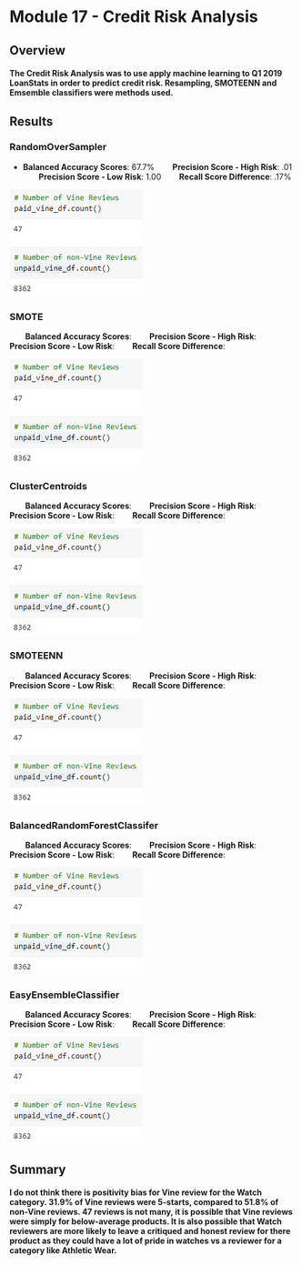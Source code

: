# Module 17 - Credit Risk Analysis

## Overview 

#### The Credit Risk Analysis was to use apply machine learning to Q1 2019 LoanStats in order to predict credit risk. Resampling, SMOTEENN and Emsemble classifiers were methods used. 


## Results
### RandomOverSampler
 * **Balanced Accuracy Scores**: 67.7%
&nbsp;&nbsp;&nbsp;&nbsp;&nbsp;&nbsp; **Precision Score - High Risk**: .01
&nbsp;&nbsp;&nbsp;&nbsp;&nbsp;&nbsp; **Precision Score - Low Risk**: 1.00
&nbsp;&nbsp;&nbsp;&nbsp;&nbsp;&nbsp; **Recall Score Difference**: .17%

![stacked_launch_outcomes](https://github.com/charlieburd/amazon_vine_analysis/blob/main/Resources/image%20(28).png)

### SMOTE
&nbsp;&nbsp;&nbsp;&nbsp;&nbsp;&nbsp; **Balanced Accuracy Scores**: 
&nbsp;&nbsp;&nbsp;&nbsp;&nbsp;&nbsp; **Precision Score - High Risk**: 
&nbsp;&nbsp;&nbsp;&nbsp;&nbsp;&nbsp; **Precision Score - Low Risk**: 
&nbsp;&nbsp;&nbsp;&nbsp;&nbsp;&nbsp; **Recall Score Difference**:

![stacked_launch_outcomes](https://github.com/charlieburd/amazon_vine_analysis/blob/main/Resources/image%20(28).png)

### ClusterCentroids
&nbsp;&nbsp;&nbsp;&nbsp;&nbsp;&nbsp; **Balanced Accuracy Scores**: 
&nbsp;&nbsp;&nbsp;&nbsp;&nbsp;&nbsp; **Precision Score - High Risk**: 
&nbsp;&nbsp;&nbsp;&nbsp;&nbsp;&nbsp; **Precision Score - Low Risk**: 
&nbsp;&nbsp;&nbsp;&nbsp;&nbsp;&nbsp; **Recall Score Difference**:

![stacked_launch_outcomes](https://github.com/charlieburd/amazon_vine_analysis/blob/main/Resources/image%20(28).png)

### SMOTEENN
&nbsp;&nbsp;&nbsp;&nbsp;&nbsp;&nbsp; **Balanced Accuracy Scores**: 
&nbsp;&nbsp;&nbsp;&nbsp;&nbsp;&nbsp; **Precision Score - High Risk**: 
&nbsp;&nbsp;&nbsp;&nbsp;&nbsp;&nbsp; **Precision Score - Low Risk**: 
&nbsp;&nbsp;&nbsp;&nbsp;&nbsp;&nbsp; **Recall Score Difference**:

![stacked_launch_outcomes](https://github.com/charlieburd/amazon_vine_analysis/blob/main/Resources/image%20(28).png)

### BalancedRandomForestClassifer
&nbsp;&nbsp;&nbsp;&nbsp;&nbsp;&nbsp; **Balanced Accuracy Scores**: 
&nbsp;&nbsp;&nbsp;&nbsp;&nbsp;&nbsp; **Precision Score - High Risk**: 
&nbsp;&nbsp;&nbsp;&nbsp;&nbsp;&nbsp; **Precision Score - Low Risk**: 
&nbsp;&nbsp;&nbsp;&nbsp;&nbsp;&nbsp; **Recall Score Difference**:

![stacked_launch_outcomes](https://github.com/charlieburd/amazon_vine_analysis/blob/main/Resources/image%20(28).png)

### EasyEnsembleClassifier
&nbsp;&nbsp;&nbsp;&nbsp;&nbsp;&nbsp; **Balanced Accuracy Scores**: 
&nbsp;&nbsp;&nbsp;&nbsp;&nbsp;&nbsp; **Precision Score - High Risk**: 
&nbsp;&nbsp;&nbsp;&nbsp;&nbsp;&nbsp; **Precision Score - Low Risk**: 
&nbsp;&nbsp;&nbsp;&nbsp;&nbsp;&nbsp; **Recall Score Difference**:

![stacked_launch_outcomes](https://github.com/charlieburd/amazon_vine_analysis/blob/main/Resources/image%20(28).png)



## Summary
#### I do not think there is positivity bias for Vine review for the Watch category. 31.9% of Vine reviews were 5-starts, compared to 51.8% of non-Vine reviews. 47 reviews is not many, it is possible that Vine reviews were simply for below-average products. It is also possible that Watch reviewers are more likely to leave a critiqued and honest review for there product as they could have a lot of pride in watches vs a reviewer for a category like Athletic Wear. 

